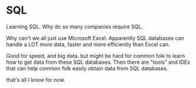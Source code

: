# SQL

Learning SQL.
Why do so many companies require SQL.

Why can't we all just use Microsoft Excel.
Apparently SQL databases can handle a LOT more data, faster and more efficiently than Excel can.

Good for speed, and big data. but might be hard for common folk to learn how to get data from these SQL databases.
Then there are "tools" and IDEs that can help common folk easily obtain data from SQL databases.

that's all I know for now.

